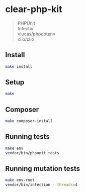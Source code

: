 # clear-php-kit

> PHPUnit  
> Infector  
> vlucas/phpdotenv  
> clio/clio  

## Install

```bash
make install
```

## Setup

```bash
make
```

## Composer

```bash
make composer-install
```

## Running tests

```bash
make env
vendor/bin/phpunit tests
```

## Running mutation tests

```bash
make env-root
vendor/bin/infection --threads=4
```
